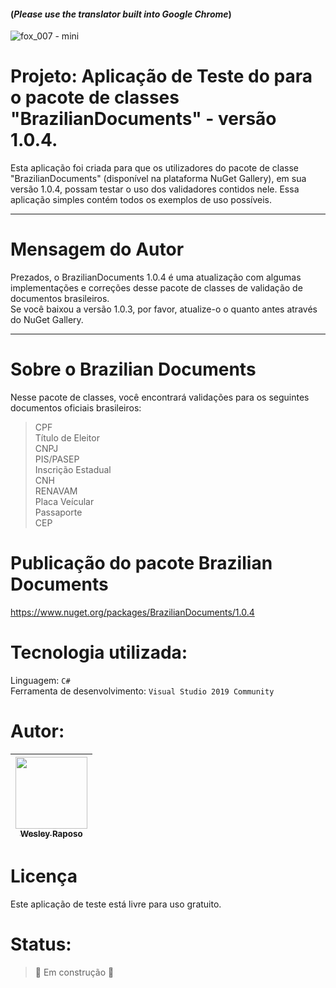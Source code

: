 #### (*Please use the translator built into Google Chrome*)
![fox_007 - mini](https://user-images.githubusercontent.com/50245831/237539094-b20fe912-e476-4795-b3cf-a10b9c7cf426.png)
# Projeto: Aplicação de Teste do para o pacote de classes "BrazilianDocuments" - versão 1.0.4.

Esta aplicação foi criada para que os utilizadores do pacote de classe "BrazilianDocuments" (disponível na plataforma NuGet Gallery), em sua versão 1.0.4, possam testar o uso dos validadores contidos nele. Essa aplicação simples contém todos os exemplos de uso possíveis. 

---------------------
# Mensagem do Autor

Prezados, o BrazilianDocuments 1.0.4 é uma atualização com algumas implementações e correções desse pacote de classes de validação de documentos brasileiros.  
Se você baixou a versão 1.0.3, por favor, atualize-o o quanto antes através do NuGet Gallery.  
 

---------------------

# Sobre o Brazilian Documents

Nesse pacote de classes, você encontrará validações para os seguintes documentos oficiais brasileiros:
> CPF  
> Título de Eleitor  
> CNPJ  
> PIS/PASEP  
> Inscrição Estadual  
> CNH  
> RENAVAM  
> Placa Veícular  
> Passaporte  
> CEP  

# Publicação do pacote Brazilian Documents

https://www.nuget.org/packages/BrazilianDocuments/1.0.4

# Tecnologia utilizada:

Linguagem: ```C#```  
Ferramenta de desenvolvimento: ```Visual Studio 2019 Community```  



# Autor:

| [<img src="https://avatars.githubusercontent.com/u/50245831?v=4" width=115><br><sub>Wesley Raposo</sub>](https://github.com/wesleyRaposo) 
| :---: |



# Licença

Este aplicação de teste está livre para uso gratuito.  

 

# Status:

> :construction: Em construção :construction:
